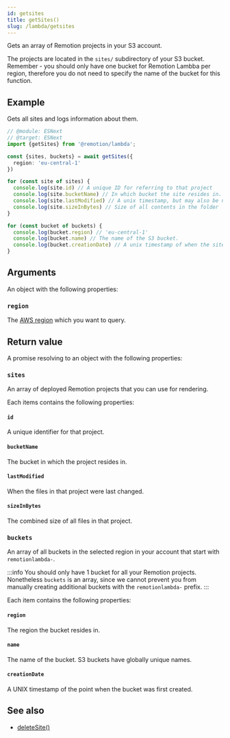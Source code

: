 ```yaml
---
id: getsites
title: getSites()
slug: /lambda/getsites
---
```


Gets an array of Remotion projects in your S3 account.

The projects are located in the `sites/` subdirectory of your S3 bucket. Remember - you should only have one bucket for Remotion Lambba per region, therefore you do not need to specify the name of the bucket for this function.

## Example

Gets all sites and logs information about them.

```ts twoslash
// @module: ESNext
// @target: ESNext
import {getSites} from '@remotion/lambda';

const {sites, buckets} = await getSites({
  region: 'eu-central-1'
})

for (const site of sites) {
  console.log(site.id) // A unique ID for referring to that project
  console.log(site.bucketName) // In which bucket the site resides in.
  console.log(site.lastModified) // A unix timestamp, but may also be null
  console.log(site.sizeInBytes) // Size of all contents in the folder
}

for (const bucket of buckets) {
  console.log(bucket.region) // 'eu-central-1'
  console.log(bucket.name) // The name of the S3 bucket.
  console.log(bucket.creationDate) // A unix timestamp of when the site was created.
}
```

## Arguments

An object with the following properties:

### `region`

The [AWS region](/docs/lambda/region-selection) which you want to query.

## Return value

A promise resolving to an object with the following properties:

### `sites`

An array of deployed Remotion projects that you can use for rendering.

Each items contains the following properties:

#### `id`

A unique identifier for that project.

#### `bucketName`

The bucket in which the project resides in.

#### `lastModified`

When the files in that project were last changed.

#### `sizeInBytes`

The combined size of all files in that project.

### `buckets`

An array of all buckets in the selected region in your account that start with `remotionlambda-`.

:::info
You should only have 1 bucket for all your Remotion projects. Nonetheless `buckets` is an array, since we cannot prevent you from manually creating additional buckets with the `remotionlambda-` prefix.
:::

Each item contains the following properties:

#### `region`

The region the bucket resides in.

#### `name`

The name of the bucket. S3 buckets have globally unique names.

#### `creationDate`

A UNIX timestamp of the point when the bucket was first created.

## See also

- [deleteSite()](/docs/lambda/deletesite)
